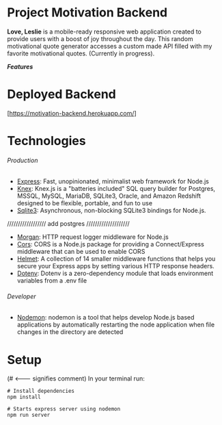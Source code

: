# Project Motivation Backend

**Love, Leslie** is a mobile-ready responsive web application created to provide users with a boost of joy throughout the day. This random motivational quote generator accesses a custom made API filled with my favorite motivational quotes. (Currently in progress).

***Features***


# Deployed Backend

[https://motivation-backend.herokuapp.com/]

# Technologies

###### Production

- [Express](https://www.npmjs.com/package/express): Fast, unopinionated, minimalist web framework for Node.js
- [Knex](https://www.npmjs.com/package/knex): Knex.js is a "batteries included" SQL query builder for Postgres, MSSQL, MySQL, MariaDB, SQLite3, Oracle, and Amazon Redshift designed to be flexible, portable, and fun to use
- [Sqlite3](https://www.npmjs.com/package/sqlite3): Asynchronous, non-blocking SQLite3 bindings for Node.js.

////////////////// add postgres ////////////////////

- [Morgan](https://www.npmjs.com/package/morgan): HTTP request logger middleware for Node.js
- [Cors](https://www.npmjs.com/package/cors): CORS is a Node.js package for providing a Connect/Express middleware that can be used to enable CORS
- [Helmet](https://www.npmjs.com/package/helmet): A collection of 14 smaller middleware functions that helps you secure your Express apps by setting various HTTP response headers.
- [Dotenv](https://www.npmjs.com/package/dotenv): Dotenv is a zero-dependency module that loads environment variables from a .env file

###### Developer

- [Nodemon](https://www.npmjs.com/package/nodemon): nodemon is a tool that helps develop Node.js based applications by automatically restarting the node application when file changes in the directory are detected

# Setup

(# <--- signifies comment)
In your terminal run:

```
# Install dependencies
npm install

# Starts express server using nodemon
npm run server
```
